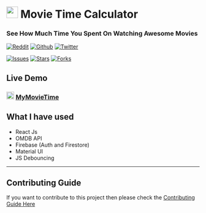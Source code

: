 # <img src='./public/favicon.png' width='30px'> Movie Time Calculator

### See How Much Time You Spent On Watching Awesome Movies

[![Reddit](https://img.shields.io/reddit/user-karma/combined/theshubhagrwl?style=social)](https://www.reddit.com/user/theshubhagrwl)
[![Github](https://img.shields.io/github/followers/theshubhagrwl?style=social)](https://github.com/theshubhagrwl)
[![Twitter](https://img.shields.io/twitter/follow/theshubhagrwl?label=Follow)](https://twitter.com/theshubhagrwl)

[![Issues](https://img.shields.io/github/issues/theshubhagrwl/MyMovieTime?style=flat-square)]()
[![Stars](https://img.shields.io/github/stars/theshubhagrwl/MyMovieTime?style=flat-square)]()
[![Forks](https://img.shields.io/github/forks/theshubhagrwl/MyMovieTime?style=flat-square)]()

## Live Demo

### <img src='./public/favicon.png' width='20px'> [MyMovieTime](https://mymovietime.netlify.app/)

## What I have used

- React Js
- OMDB API
- Firebase (Auth and Firestore)
- Material UI
- JS Debouncing

<hr>

## Contributing Guide

If you want to contribute to this project then please check the [Contributing Guide Here](https://github.com/theshubhagrwl/MyMovieTime/blob/master/CONTRIBUTING.md)
